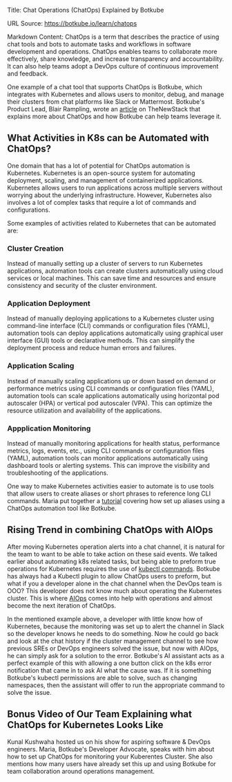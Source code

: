 Title: Chat Operations (ChatOps) Explained by Botkube

URL Source: https://botkube.io/learn/chatops

Markdown Content:
ChatOps is a term that describes the practice of using chat tools and bots to automate tasks and workflows in software development and operations. ChatOps enables teams to collaborate more effectively, share knowledge, and increase transparency and accountability. It can also help teams adopt a DevOps culture of continuous improvement and feedback.

One example of a chat tool that supports ChatOps is Botkube, which integrates with Kubernetes and allows users to monitor, debug, and manage their clusters from chat platforms like Slack or Mattermost. Botkube's Product Lead, Blair Rampling, wrote an [article](https://thenewstack.io/chatops-where-automation-collaboration-and-devops-culture-meet/) on TheNewStack that explains more about ChatOps and how Botkube can help teams leverage it.

What Activities in K8s can be Automated with ChatOps?
-----------------------------------------------------

One domain that has a lot of potential for ChatOps automation is Kubernetes. Kubernetes is an open-source system for automating deployment, scaling, and management of containerized applications. Kubernetes allows users to run applications across multiple servers without worrying about the underlying infrastructure. However, Kubernetes also involves a lot of complex tasks that require a lot of commands and configurations.

Some examples of activities related to Kubernetes that can be automated are:

### Cluster Creation

Instead of manually setting up a cluster of servers to run Kubernetes applications, automation tools can create clusters automatically using cloud services or local machines. This can save time and resources and ensure consistency and security of the cluster environment.

### Application Deployment

Instead of manually deploying applications to a Kubernetes cluster using command-line interface (CLI) commands or configuration files (YAML), automation tools can deploy applications automatically using graphical user interface (GUI) tools or declarative methods. This can simplify the deployment process and reduce human errors and failures.

### Application Scaling

Instead of manually scaling applications up or down based on demand or performance metrics using CLI commands or configuration files (YAML), automation tools can scale applications automatically using horizontal pod autoscaler (HPA) or vertical pod autoscaler (VPA). This can optimize the resource utilization and availability of the applications.

### Appplication Monitoring

Instead of manually monitoring applications for health status, performance metrics, logs, events, etc., using CLI commands or configuration files (YAML), automation tools can monitor applications automatically using dashboard tools or alerting systems. This can improve the visibility and troubleshooting of the applications.

One way to make Kubernetes activities easier to automate is to use tools that allow users to create aliases or short phrases to reference long CLI commands. Maria put together a [tutorial](https://botkube.io/blog/command-line-magic-simplify-your-life-with-custom-kubernetes-kubectrl-aliases-on-botkube) covering how set up aliases using a ChatOps automation tool like Botkube.

Rising Trend in combining ChatOps with AIOps
--------------------------------------------

After moving Kubernetes operation alerts into a chat channel, it is natural for the team to want to be able to take action on these said events. We talked earlier about automating k8s related tasks, but being able to preform true operations for Kubernetes requires the use of [kubectl commands](https://botkube.io/learn/kubectl-cheat-sheet). Botkube has always had a Kubectl plugin to allow ChatOps users to preform, but what if you a developer alone in the chat channel when the DevOps team is OOO? This developer does not know much about operating the Kubernetes cluster. This is where [AIOps](https://botkube.io/learn/use-cases-for-aiops-platform) comes into help with operations and almost become the next iteration of ChatOps.

In the mentioned example above, a developer with little know how of Kubernetes, because the monitoring was set up to alert the channel in Slack so the developer knows he needs to do something. Now he could go back and look at the chat history if the cluster management channel to see how previous SREs or DevOps engineers solved the issue, but now with AIOps, he can simply ask for a solution to the error. Botkube's AI assistant acts as a perfect example of this with allowing a one button click on the k8s error notification that came in to ask AI what the cause was. If it is something Botkube's kubectl permissions are able to solve, such as changing namespaces, then the assistant will offer to run the appropriate command to solve the issue.

Bonus Video of Our Team Explaining what ChatOps for Kubernetes Looks Like[‍](https://www.youtube.com/@KunalKushwaha)
--------------------------------------------------------------------------------------------------------------------

Kunal Kushwaha hosted us on his show for aspiring software & DevOps engineers. Maria, Botkube's Developer Advocate, speaks with him about how to set up ChatOps for monitoring your Kuberentes Cluster. She also mentions how many users have already set this up and using Botkube for team collaboration around operations management.
